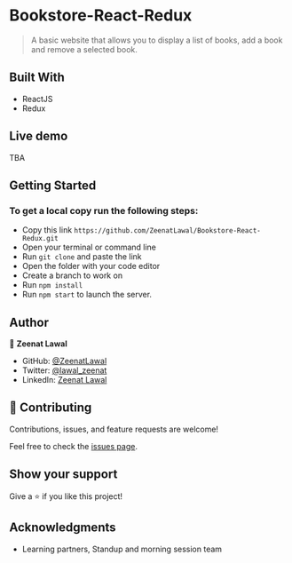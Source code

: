 # Bookstore-React-Redux
> A basic website that allows you to display a list of books, add a book and remove a selected book.

## Built With

- ReactJS
- Redux

## Live demo

TBA

## Getting Started

### To get a local copy run the following steps:

- Copy this link `https://github.com/ZeenatLawal/Bookstore-React-Redux.git`
- Open your terminal or command line
- Run `git clone` and paste the link
- Open the folder with your code editor
- Create a branch to work on
- Run `npm install`
- Run `npm start` to launch the server.

## Author

👤 **Zeenat Lawal**

- GitHub: [@ZeenatLawal](https://github.com/ZeenatLawal)
- Twitter: [@lawal_zeenat](https://twitter.com/lawal_zeenat)
- LinkedIn: [Zeenat Lawal](https://www.linkedin.com/in/zeenatlawal/)

## 🤝 Contributing

Contributions, issues, and feature requests are welcome!

Feel free to check the [issues page](https://github.com/ZeenatLawal/Bookstore-React-Redux/issues).

## Show your support

Give a ⭐️ if you like this project!

## Acknowledgments

- Learning partners, Standup and morning session team
